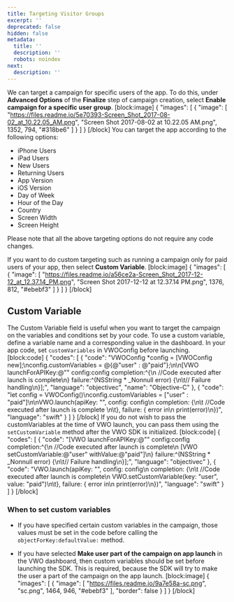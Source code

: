 ```yaml
---
title: Targeting Visitor Groups
excerpt: ''
deprecated: false
hidden: false
metadata:
  title: ''
  description: ''
  robots: noindex
next:
  description: ''
---
```

We can target a campaign for specific users of the app.
To do this, under **Advanced Options** of the **Finalize** step of campaign creation, select **Enable campaign for a specific user group**.
[block:image]
{
  "images": [
    {
      "image": [
        "https://files.readme.io/5e70393-Screen_Shot_2017-08-02_at_10.22.05_AM.png",
        "Screen Shot 2017-08-02 at 10.22.05 AM.png",
        1352,
        794,
        "#318be6"
      ]
    }
  ]
}
[/block]
You can target the app according to the following options:
  * iPhone Users
  * iPad Users
  * New Users
  * Returning Users
  * App Version
  * iOS Version
  * Day of Week
  * Hour of the Day
  * Country
  * Screen Width
  * Screen Height

Please note that all the above targeting options do not require any code changes.

If you want to do custom targeting such as running a campaign only for paid users of your app, then select **Custom Variable**.
[block:image]
{
  "images": [
    {
      "image": [
        "https://files.readme.io/a56ce2a-Screen_Shot_2017-12-12_at_12.37.14_PM.png",
        "Screen Shot 2017-12-12 at 12.37.14 PM.png",
        1376,
        812,
        "#ebebf3"
      ]
    }
  ]
}
[/block]
## Custom Variable
The Custom Variable field is useful when you want to target the campaign on the variables and conditions set by your code.
To use a custom variable, define a variable name and a corresponding value in the dashboard.
In your app code, set ```customVariables``` in VWOConfig before launching.
[block:code]
{
  "codes": [
    {
      "code": "VWOConfig *config = [VWOConfig new];\nconfig.customVariables = @{@\"user\" : @\"paid\"};\n\n[VWO launchForAPIKey:@\"<your-api-key>\" config:config completion:^{\n  //Code executed after launch is complete\n} failure:^(NSString * _Nonnull error) {\n\t// Failure handling\n}];",
      "language": "objectivec",
      "name": "Objective-C"
    },
    {
      "code": "let config = VWOConfig()\nconfig.customVariables = [\"user\" : \"paid\"]\n\nVWO.launch(apiKey: \"<your-api-key>\", config: config\n  completion: {\n\t   //Code executed after launch is complete     \n\t}, failure: { error in\n      print(error)\n})",
      "language": "swift"
    }
  ]
}
[/block]
If you do not wish to pass the customVariables at the time of VWO launch, you can pass them using the ```setCustomVariable``` method after the VWO SDK is initialized.
[block:code]
{
  "codes": [
    {
      "code": "[VWO launchForAPIKey:@\"<your-api-key>\" config:config completion:^{\n  //Code executed after launch is complete\n  [VWO setCustomVariable:@\"user\" withValue:@\"paid\"]\n} failure:^(NSString * _Nonnull error) {\n\t// Failure handling\n}];",
      "language": "objectivec"
    },
    {
      "code": "VWO.launch(apiKey: \"<your-api-key>\", config: config\n  completion: {\n\t   //Code executed after launch is complete\n     VWO.setCustomVariable(key: \"user\", value: \"paid\")\n\t}, failure: { error in\n      print(error)\n})",
      "language": "swift"
    }
  ]
}
[/block]
### When to set custom variables
* If you have specified certain custom variables in the campaign, those values must be set in the code before calling the ```objectForKey:defaultValue:``` method.

* If you have selected **Make user part of the campaign on app launch**  in the VWO dashboard, then custom variables should be set before launching the SDK. This is required, because the SDK will try to make the user a part of the campaign on the app launch.
[block:image]
{
  "images": [
    {
      "image": [
        "https://files.readme.io/9a7e58a-sc.png",
        "sc.png",
        1464,
        946,
        "#ebebf3"
      ],
      "border": false
    }
  ]
}
[/block]